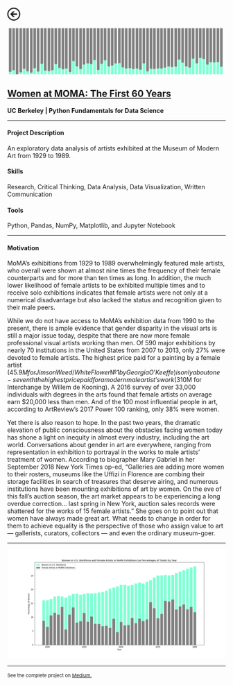 [<img src="images/arrow_back.png?raw=true" width="30"/>](/data_science/index)

[<img src="images/moma_2.png?raw=true"/>](https://medium.com/berkeleyischool/women-at-moma-the-first-60-years-383d6b98f4f)

## [Women at MOMA: The First 60 Years](https://medium.com/berkeleyischool/women-at-moma-the-first-60-years-383d6b98f4f)
**UC Berkeley | Python Fundamentals for Data Science**<br>

---

#### Project Description
An exploratory data analysis of artists exhibited at the Museum of Modern Art from 1929 to 1989.

#### Skills 
Research, Critical Thinking, Data Analysis, Data Visualization, Written Communication

#### Tools 
Python, Pandas, NumPy, Matplotlib, and Jupyter Notebook

---

#### Motivation

MoMA’s exhibitions from 1929 to 1989 overwhelmingly featured male artists, who overall were shown at almost nine times the frequency of their female counterparts and for more than ten times as long. In addition, the much lower likelihood of female artists to be exhibited multiple times and to receive solo exhibitions indicates that female artists were not only at a numerical disadvantage but also lacked the status and recognition given to their male peers.

While we do not have access to MoMA’s exhibition data from 1990 to the present, there is ample evidence that gender disparity in the visual arts is still a major issue today, despite that there are now more female professional visual artists working than men. Of 590 major exhibitions by nearly 70 institutions in the United States from 2007 to 2013, only 27% were devoted to female artists. The highest price paid for a painting by a female artist ($45.9M for Jimson Weed/White Flower №1 by Georgia O’Keeffe) is only about one-seventh the highest price paid for a modern male artist’s work ($310M for Interchange by Willem de Kooning). A 2016 survey of over 33,000 individuals with degrees in the arts found that female artists on average earn $20,000 less than men. And of the 100 most influential people in art, according to ArtReview’s 2017 Power 100 ranking, only 38% were women.

Yet there is also reason to hope. In the past two years, the dramatic elevation of public consciousness about the obstacles facing women today has shone a light on inequity in almost every industry, including the art world. Conversations about gender in art are everywhere, ranging from representation in exhibition to portrayal in the works to male artists’ treatment of women. According to biographer Mary Gabriel in her September 2018 New York Times op-ed, “Galleries are adding more women to their rosters, museums like the Uffizi in Florence are combing their storage facilities in search of treasures that deserve airing, and numerous institutions have been mounting exhibitions of art by women. On the eve of this fall’s auction season, the art market appears to be experiencing a long overdue correction… last spring in New York, auction sales records were shattered for the works of 15 female artists.” She goes on to point out that women have always made great art. What needs to change in order for them to achieve equality is the perspective of those who assign value to art — gallerists, curators, collectors — and even the ordinary museum-goer.

---

[<img src="images/moma_1.png?raw=true"/>](https://medium.com/berkeleyischool/women-at-moma-the-first-60-years-383d6b98f4f)

---
<p style="font-size:11px">See the complete project on <a href="https://medium.com/berkeleyischool/women-at-moma-the-first-60-years-383d6b98f4f">Medium.</a></p>
